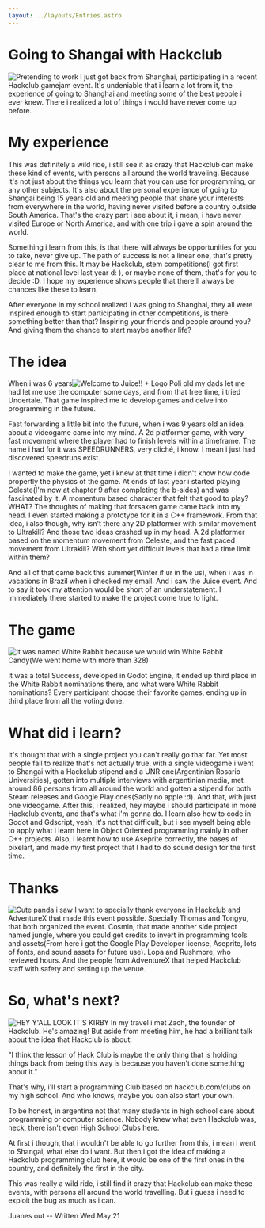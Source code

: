 ```yaml
---
layout: ../layouts/Entries.astro
---
```


# Going to Shangai with Hackclub
![*Pretending to work*](../assets/entries/AgusJuanes.png)
I just got back from Shanghai, participating in a recent Hackclub gamejam event. It's undeniable that i learn a lot from it, the experience of going to Shanghai and meeting some of the best people i ever knew. There i realized a lot of things i would have never come up before.


# My experience
This was definitely a wild ride, i still see it as crazy that Hackclub can make these kind of events, with persons all around the world traveling. Because it's not just about the things you learn that you can use for programming, or any other subjects. It's also about the personal experience of going to Shangai being 15 years old and meeting people that share your interests from everywhere in the world, having never visited before a country outside South America. That's the crazy part i see about it, i mean, i have never visited Europe or North America, and with one trip i gave a spin around the world.

Something i learn from this, is that there will always be opportunities for you to take, never give up. The path of success is not a linear one, that's pretty clear to me from this. It may be Hackclub, stem competitions(I got first place at national level last year d: ), or maybe none of them, that's for you to decide :D. I hope my experience shows people that there'll always be chances like these to learn.

After everyone in my school realized i was going to Shanghai, they all were inspired enough to start participating in other competitions, is there something better than that? Inspiring your friends and people around you? And giving them the chance to start maybe another life?

# The idea
When i was 6 years![*Welcome to Juice!! + Logo Poli*](../assets/entries/Juice_Whiteboard.png) old my dads let me had let me use the computer some days, and from that free time, i tried Undertale. That game inspired me to develop games and delve into programming in the future.

Fast forwarding a little bit into the future, when i was 9 years old an idea about a videogame came into my mind. A 2d platformer game, with very fast movement where the player had to finish levels within a timeframe. The name i had for it was SPEEDRUNNERS, very cliché, i know. I mean i just had discovered speedruns exist. 

I wanted to make the game, yet i knew at that time i didn't know how code propertly the physics of the game.
At ends of last year i started playing Celeste(I'm now at chapter 9 after completing the b-sides) and was fascinated by it. A momentum based character that felt that good to play? WHAT? The thoughts of making that forsaken game came back into my head. I even started making a prototype for it in a C++ framework.
From that idea, i also though, why isn't there any 2D platformer with similar movement to Ultrakill? And those two ideas crashed up in my head. A 2d platformer based on the momentum movement from Celeste, and the fast paced movement from Ultrakill? With short yet difficult levels that had a time limit within them?

And all of that came back this summer(Winter if ur in the us), when i was in vacations in Brazil when i checked my email. And i saw the Juice event. And to say it took my attention would be short of an understatement. I immediately there started to make the project come true to light.

# The game

![*It was named White Rabbit because we would win White Rabbit Candy(We went home with more than 328)*](../assets/entries/kirby.png)

It was a total Success, developed in Godot Engine, it ended up third place in the White Rabbit nominations there, and what were White Rabbit nominations? Every participant choose their favorite games, ending up in third place from all the voting done.

# What did i learn?
It's thought that with a single project you can't really go that far. Yet most people fail to realize that's not actually true, with a single videogame i went to Shangai with a Hackclub stipend and a UNR one(Argentinian Rosario Universities), gotten into multiple interviews with argentinian media, met around 86 persons from all around the world and gotten a stipend for both Steam releases and Google Play ones(Sadly no apple :d). And that, with just one videogame.
After this, i realized, hey maybe i should participate in more Hackclub events, and that's what i'm gonna do.
I learn also how to code in Godot and Gdscript, yeah, it's not that difficult, but i see myself being able to apply what i learn here in Object Oriented programming mainly in other C++ projects. Also, i learnt how to use Aseprite correctly, the bases of pixelart, and made my first project that I had to do sound design for the first time.

# Thanks
![*Cute panda i saw*](../assets/entries/panda.png)
I want to specially thank everyone in Hackclub and AdventureX that made this event possible. Specially Thomas and Tongyu, that both organized the event. Cosmin, that made another side project named jungle, where you could get credits to invert in programming tools and assets(From here i got the Google Play Developer license, Aseprite, lots of fonts, and sound assets for future use). Lopa and Rushmore, who reviewed hours. And the people from AdventureX that helped Hackclub staff with safety and setting up the venue.

# So, what's next?
![*HEY Y'ALL LOOK IT'S KIRBY*](../assets/entries/ShangaiGroupPhoto.jpg)
In my travel i met Zach, the founder of Hackclub. He's amazing! But aside from meeting him, he had a brilliant talk about the idea that Hackclub is about:

"I think the lesson of Hack Club is maybe the only thing that is holding things back from being this way is because you haven't done something about it."

That's why, i'll start a programming Club based on hackclub.com/clubs on my high school.
And who knows, maybe you can also start your own.

To be honest, in argentina not that many students in high school care about programming or computer science. Nobody knew what even Hackclub was, heck, there isn't even High School Clubs here.

At first i though, that i wouldn't be able to go further from this, i mean i went to Shangai, what else do i want. But then i got the idea of making a Hackclub programming club here, it would be one of the first ones in the country, and definitely the first in the city. 

This was really a wild ride, i still find it crazy that Hackclub can make these events, with persons all around the world travelling. But i guess i need to exploit the bug as much as i can.


Juanes out -- Written Wed May 21
